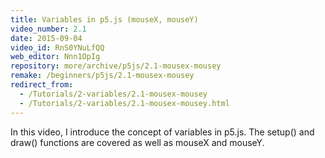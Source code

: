```yaml
---
title: Variables in p5.js (mouseX, mouseY)
video_number: 2.1
date: 2015-09-04
video_id: RnS0YNuLfQQ
web_editor: Nnn1OpIg
repository: more/archive/p5js/2.1-mousex-mousey
remake: /beginners/p5js/2.1-mousex-mousey
redirect_from:
  - /Tutorials/2-variables/2.1-mousex-mousey
  - /Tutorials/2-variables/2.1-mousex-mousey.html
---
```

In this video, I introduce the concept of variables in p5.js. The setup() and draw() functions are covered as well as mouseX and mouseY.
